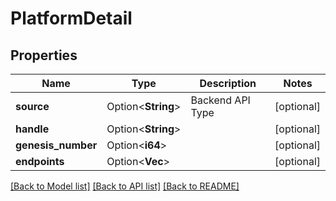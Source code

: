 # PlatformDetail

## Properties

Name | Type | Description | Notes
------------ | ------------- | ------------- | -------------
**source** | Option<**String**> | Backend API Type | [optional]
**handle** | Option<**String**> |  | [optional]
**genesis_number** | Option<**i64**> |  | [optional]
**endpoints** | Option<**Vec<String>**> |  | [optional]

[[Back to Model list]](../README.md#documentation-for-models) [[Back to API list]](../README.md#documentation-for-api-endpoints) [[Back to README]](../README.md)


